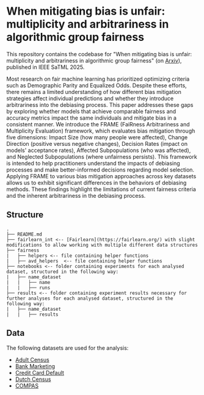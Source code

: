 # When mitigating bias is unfair: multiplicity and arbitrariness in algorithmic group fairness

This repository contains the codebase for "When mitigating bias is unfair: multiplicity and arbitrariness in algorithmic group fairness" (on [Arxiv](https://arxiv.org/abs/2302.07185)), published in IEEE SaTML 2025.

Most research on fair machine learning has prioritized optimizing criteria such as Demographic Parity and Equalized Odds. Despite these efforts, there remains a limited understanding of how different bias mitigation strategies affect individual predictions and whether they introduce arbitrariness into the debiasing process. This paper addresses these gaps by exploring whether models that achieve comparable fairness and accuracy metrics impact the same individuals and mitigate bias in a consistent manner. We introduce the FRAME (FaiRness Arbitrariness and Multiplicity Evaluation) framework, which evaluates bias mitigation through five dimensions: Impact Size (how many people were affected), Change Direction (positive versus negative changes), Decision Rates (impact on models' acceptance rates), Affected Subpopulations (who was affected), and Neglected Subpopulations (where unfairness persists). This framework is intended to help practitioners understand the impacts of debiasing processes and make better-informed decisions regarding model selection. Applying FRAME to various bias mitigation approaches across key datasets allows us to exhibit significant differences in the behaviors of debiasing methods. These findings highlight the limitations of current fairness criteria and the inherent arbitrariness in the debiasing process.


## Structure

```
.
├── README.md
├── fairlearn_int <-- [Fairlearn](https://fairlearn.org/) with slight modifications to allow working with multiple different data structures
├── fairness 
|   ├── helpers <-- file containing helper functions
|   ├── avd_helpers  <-- file containing helper functions
├── notebooks <-- folder containing experiments for each analysed dataset, structured in the following way:
|   ├── name_dataset
|   |   ├── name
|   |   ├── runs
├── results <-- folder containing experiment results necessary for further analyses for each analysed dataset, structured in the following way:
|   ├── name_dataset
|   |   ├── results
```

## Data
The following datasets are used for the analysis:
* [Adult Census](https://archive.ics.uci.edu/ml/datasets/adult)
* [Bank Marketing](https://archive.ics.uci.edu/ml/datasets/Bank%2BMarketing)
* [Credit Card Default](https://archive.ics.uci.edu/ml/datasets/default%2Bof%2Bcredit%2Bcard%2Bclients)
* [Dutch Census](https://microdata.worldbank.org/index.php/catalog/2102/data-dictionary)
* [COMPAS](https://www.propublica.org/datastore/dataset/compas-recidivism-risk-score-data-and-analysis)
